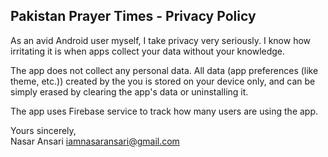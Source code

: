 ## Pakistan Prayer Times - Privacy Policy

As an avid Android user myself, I take privacy very seriously.
I know how irritating it is when apps collect your data without your knowledge.

The app does not collect any personal data. All data (app preferences (like theme, etc.)) created by the you is stored on your device only, and can be simply erased by clearing the app's data or uninstalling it.

The app uses Firebase service to track how many users are using the app.

Yours sincerely,  
Nasar Ansari
iamnasaransari@gmail.com

